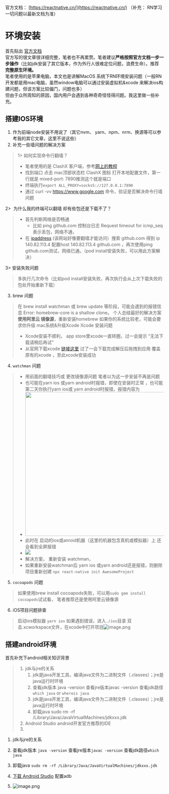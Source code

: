 官方文档： [https://reactnative.cn/](https://reactnative.cn/) （补充： RN学习一切问题以最新文档为准）
<a name="JX1Ik"></a>
# 环境安装
首先贴出 [官方文档](https://www.react-native.cn/docs/environment-setup) <br />官方写的很文章很详细完整，笔者也不再累赘。笔者建议**严格按照官方文档一步一步操作**（比如jdk安装了其它版本，作为外行人很难定位问题，浪费生命）。推荐 **完整原生环境。**<br />笔者使用的是苹果电脑，本文也是讲解MacOS 系统下RN环境安装问题（一般RN开发都是用mac电脑，虽然window电脑可以通过安装虚拟机&xcode 来解决ios构建问题，但该方案比较偏门，问题也多）<br />但由于众所周知的原因，国内用户会遇到各种奇奇怪怪得问题。我这里做一些补充。

<a name="KBdhK"></a>
## 搭建IOS环境

1. 作为前端node安装不用说了（其它nvm、 yarn、npm、nrm、换源等可以参考我的其它文章，这里不说这些）
1. 补充一些墙问题的解决方案
> 1>  如何实现命令行翻墙？
> - 笔者使用的是 ClashX 客户端，参考[网上的教程](https://github.com/Dreamacro/clash/issues/592)
> - 找到端口 点击 mac顶部状态栏 ClashX 图标 打开本地配置文件，第一行就是 mixed-port: 7890推测这个就是端口
> - 终端执行`export ALL_PROXY=socks5://127.0.0.1:7890 `
> - 通过 curl -vv https://www.google.com 命令，验证是否解决命令行墙问题
> 
2>  为什么我的终端可以翻墙 却有些包还是下载不了？
> - 首先判断网络是否畅通
>    - 比如 ping github.com 控制台日志 Request timeout for icmp_seq 表示丢包，网络不通， 
> - 在 [ipaddress](https://ipaddress.com/website) (该网站好像要翻墙才能访问）搜索 github.com 得到 ip 140.82.113.4 配置host 140.82.113.4 github.com ，再次使用ping github.com测试，网络已通。（pod install安装失败，可以用此方案解决）
> 
3>  安装失败问题
> 多执行几次命令（比如pod install安装失败，再次执行会从上次下载失败的包处开始重新下载）  

3.  brew 问题
> 在 brew install watchman 或 brew update 等阶段，可能会遇到的报错信息 Error: homebrew-core is a shallow clone。
> 个人总结最好的解决方案 **使用阿里云 镜像源**，重新安装homebrew
> 如果你的系统比较老，可能会要求你升级 mac系统&升级Xcode
> Xcode 安装问题
> - Xcode安装不顺利， app store里xcode一直转圈，过一会提示 “无法下载请稍后再试”
> - 从官网下载xcode [链接这里](https://developer.apple.com/cn/xcode/resources/) 过了一会下载完成解压后拖拽到应用 覆盖原有的xcode ，至此xcode安装成功 


4. `watchman` 问题
> - 用前面的翻墙技巧或 更改镜像源问题 笔者以为这一步安装不再是问题
> - 也可能在yarn ios 或yarn android时报错，即使在安装时正常 ，也可能第二天你执行yarn ios或 yarn android时报错，报错内容为 
> - <img style="height:456px;width:866px;" src="https://cdn.nlark.com/yuque/0/2022/png/190178/1655265963205-6c786202-ed5b-422b-bb8e-a783dc9991dd.png">
> - 此时在 启动的ios或anroid机器（这里的机器包含真机或模拟器）上 还会看到全屏报错
> - <img style="height=429px" src="https://cdn.nlark.com/yuque/0/2022/jpeg/190178/1655266034253-342185c4-8c64-444c-a22f-fbf5b7ea6738.jpeg">
> - 解决方案， 重新安装 watchman，
> - 如果重新安装watchman后   yarn ios 或yarn android还是报错，则删除项目重新创建 `npx react-native init AwesomeProject`

5. `cocoapods` 问题
> 如果使用brew install  cocoapods失败，可以用`sudo gem install cocoapods`试试看， 
> 笔者推荐还是使用阿里云镜像源

6.  iOS项目问题排查
> 启动ios模拟器 `yarn ios` 
> 如果遇到错误，进入`./ios`目录 双击.xcworkspace文件，在xcode中打开项目![image.png](https://cdn.nlark.com/yuque/0/2022/png/190178/1655051888674-91f0a057-0dc9-43a0-bea4-fc93fbb12eda.png#clientId=ue76e7cff-2efb-4&crop=0&crop=0&crop=1&crop=1&from=paste&height=615&id=u587b774f&margin=%5Bobject%20Object%5D&name=image.png&originHeight=1230&originWidth=2066&originalType=binary&ratio=1&rotation=0&showTitle=false&size=590391&status=done&style=none&taskId=ucb13f316-2c2c-4db8-82a7-9158907ccca&title=&width=1033)


<a name="jKFRS"></a>
## 搭建android环境

首先补充下android相关知识背景
> 1. jdk与jre的关系 
>    1. jdk是java开发工具，编译java文件为二进制文件（.classes）；jre是java运行时环境
>    1. 查看jdk版本 java -version 查看jre版本javac -version 查看jdk路径`which java` or `whereis java`
>    1. jdk是java开发工具，编译java文件为二进制文件（.classes）；jre是java运行时环境
>    1. 卸载java sudo rm -rf /Library/Java/JavaVirtualMachines/jdkxxx.jdk
> 2.  Android Studio  android开发官方推荐的IDE
>    1. <br />

   1. jdk与jre的关系 

   2. 查看jdk版本 `java -version` 查看jre版本`javac -version` 查看jdk路径`which java`
   2. 卸载java `sudo rm -rf /Library/Java/JavaVirtualMachines/jdkxxx.jdk`
   2. [下载 Android Studio](https://developer.android.com/studio/install?hl=zh-cn) 配置adb  
3. ![image.png](https://cdn.nlark.com/yuque/0/2022/png/190178/1655262889834-008bb553-777d-472e-8678-6129bd07467e.png#clientId=u8bd6f4cd-37ba-4&crop=0&crop=0&crop=1&crop=1&from=paste&height=350&id=uff1606f0&margin=%5Bobject%20Object%5D&name=image.png&originHeight=630&originWidth=1430&originalType=binary&ratio=1&rotation=0&showTitle=false&size=199606&status=done&style=none&taskId=uacf86687-e8bc-4abf-8ccf-90e3201e9d8&title=&width=794.4444654900357)
